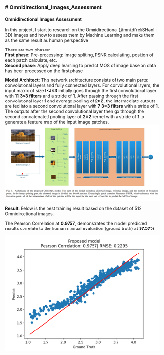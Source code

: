 <h3> # Omnidirectional_Images_Assessment </h3>
<h4> Omnidirectional Images Assessment </h4>
<div> In this project, I start to research on the Omnidirectional (ˌämniˌdiˈrekSHənl - 3D) Images and how to assess them by Machine Learning and make them as the same result as human perspective </div>

There are two phases: <br />
**First phase**: Pre-processing: Image spliting, PSNR calculating, position of each patch calculate, etc.<br />
**Second phase**: Apply deep learning to predict MOS of image base on data has been processed on the first phase

**Model Architect**: This network architecture consists of two main
parts: convolutional layers and fully connected layers. For
convolutional layers, the input matrix of size **I×J×3** initially
goes through the first convolutional layer with **11** **3×3 filters**
and a stride of **1**. After passing through the first convolutional
layer **1** and average pooling of **2×2**, the intermediate outputs
are fed into a second convolutional layer with **7 3×3 filters**
with a stride of **1**. The outputs after the second convolutional
layer then go through the second concatenated pooling layer
of **2×2** kernel with a stride of **1** to generate a feature map of
the input image patches.
![img.png](img.png)

**Result**: Below is the best training result based on the dataset of 512 Omnidirectional images.

The Pearson Correlation at **0.9757**, demonstrates the model predicted results correlate to the human manual evaluation (ground truth) at **97.57%**

![best_training.png](best_training.png)